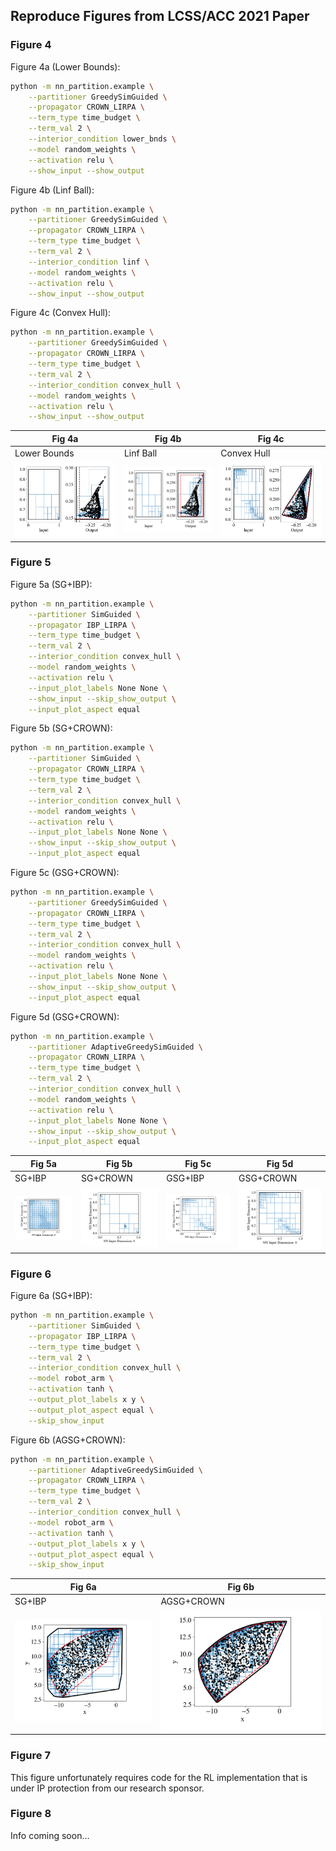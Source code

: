 ## Reproduce Figures from LCSS/ACC 2021 Paper

### Figure 4

Figure 4a (Lower Bounds):
```bash
python -m nn_partition.example \
	--partitioner GreedySimGuided \
	--propagator CROWN_LIRPA \
	--term_type time_budget \
	--term_val 2 \
	--interior_condition lower_bnds \
	--model random_weights \
	--activation relu \
	--show_input --show_output
```

Figure 4b (Linf Ball):
```bash
python -m nn_partition.example \
	--partitioner GreedySimGuided \
	--propagator CROWN_LIRPA \
	--term_type time_budget \
	--term_val 2 \
	--interior_condition linf \
	--model random_weights \
	--activation relu \
	--show_input --show_output
```


Figure 4c (Convex Hull):
```bash
python -m nn_partition.example \
	--partitioner GreedySimGuided \
	--propagator CROWN_LIRPA \
	--term_type time_budget \
	--term_val 2 \
	--interior_condition convex_hull \
	--model random_weights \
	--activation relu \
	--show_input --show_output
```

Fig 4a | Fig 4b | Fig 4c
------------ | ------------- | -------------
Lower Bounds | Linf Ball | Convex Hull
![Fig. 4a](docs/_static/lcss21/fig_4/random_weights_relu_GreedySimGuided_CROWN_LIRPA_interior_condition_lower_bnds_num_simulations_10000.0_termination_condition_type_time_budget_termination_condition_value_2.0.png) | ![Fig. 4b](docs/_static/lcss21/fig_4/random_weights_relu_GreedySimGuided_CROWN_LIRPA_interior_condition_linf_num_simulations_10000.0_termination_condition_type_time_budget_termination_condition_value_2.0.png) | ![Fig. 4c](docs/_static/lcss21/fig_4/random_weights_relu_GreedySimGuided_CROWN_LIRPA_interior_condition_convex_hull_num_simulations_10000.0_termination_condition_type_time_budget_termination_condition_value_2.0.png)

### Figure 5

Figure 5a (SG+IBP):
```bash
python -m nn_partition.example \
	--partitioner SimGuided \
	--propagator IBP_LIRPA \
	--term_type time_budget \
	--term_val 2 \
	--interior_condition convex_hull \
	--model random_weights \
	--activation relu \
	--input_plot_labels None None \
	--show_input --skip_show_output \
	--input_plot_aspect equal
```

Figure 5b (SG+CROWN):
```bash
python -m nn_partition.example \
	--partitioner SimGuided \
	--propagator CROWN_LIRPA \
	--term_type time_budget \
	--term_val 2 \
	--interior_condition convex_hull \
	--model random_weights \
	--activation relu \
	--input_plot_labels None None \
	--show_input --skip_show_output \
	--input_plot_aspect equal
```

Figure 5c (GSG+CROWN):
```bash
python -m nn_partition.example \
	--partitioner GreedySimGuided \
	--propagator CROWN_LIRPA \
	--term_type time_budget \
	--term_val 2 \
	--interior_condition convex_hull \
	--model random_weights \
	--activation relu \
	--input_plot_labels None None \
	--show_input --skip_show_output \
	--input_plot_aspect equal
```

Figure 5d (GSG+CROWN):
```bash
python -m nn_partition.example \
	--partitioner AdaptiveGreedySimGuided \
	--propagator CROWN_LIRPA \
	--term_type time_budget \
	--term_val 2 \
	--interior_condition convex_hull \
	--model random_weights \
	--activation relu \
	--input_plot_labels None None \
	--show_input --skip_show_output \
	--input_plot_aspect equal
```

Fig 5a | Fig 5b | Fig 5c | Fig 5d
------------ | ------------- | ------------- |  -------------
SG+IBP | SG+CROWN | GSG+IBP | GSG+CROWN
![Fig. 5a](docs/_static/lcss21/fig_5/random_weights_relu_SimGuided_IBP_LIRPA_interior_condition_convex_hull_num_simulations_10000.0_termination_condition_type_time_budget_termination_condition_value_2.0.png) | ![Fig. 5b](docs/_static/lcss21/fig_5/random_weights_relu_SimGuided_CROWN_LIRPA_interior_condition_convex_hull_num_simulations_10000.0_termination_condition_type_time_budget_termination_condition_value_2.0.png) | ![Fig. 5c](docs/_static/lcss21/fig_5/random_weights_relu_GreedySimGuided_CROWN_LIRPA_interior_condition_convex_hull_num_simulations_10000.0_termination_condition_type_time_budget_termination_condition_value_2.0.png) | ![Fig. 5d](docs/_static/lcss21/fig_5/random_weights_relu_AdaptiveGreedySimGuided_CROWN_LIRPA_interior_condition_convex_hull_num_simulations_10000.0_termination_condition_type_time_budget_termination_condition_value_2.0.png)


### Figure 6

Figure 6a (SG+IBP):
```bash
python -m nn_partition.example \
	--partitioner SimGuided \
	--propagator IBP_LIRPA \
	--term_type time_budget \
	--term_val 2 \
	--interior_condition convex_hull \
	--model robot_arm \
	--activation tanh \
	--output_plot_labels x y \
	--output_plot_aspect equal \
	--skip_show_input
```

Figure 6b (AGSG+CROWN):
```bash
python -m nn_partition.example \
	--partitioner AdaptiveGreedySimGuided \
	--propagator CROWN_LIRPA \
	--term_type time_budget \
	--term_val 2 \
	--interior_condition convex_hull \
	--model robot_arm \
	--activation tanh \
	--output_plot_labels x y \
	--output_plot_aspect equal \
	--skip_show_input
```

Fig 6a | Fig 6b |
------------ | -------------
SG+IBP | AGSG+CROWN
![Fig. 6a](docs/_static/lcss21/fig_6/robot_arm_tanh_SimGuided_IBP_LIRPA_interior_condition_convex_hull_num_simulations_10000.0_termination_condition_type_time_budget_termination_condition_value_2.0.png) | ![Fig. 6b](docs/_static/lcss21/fig_6/robot_arm_tanh_AdaptiveGreedySimGuided_CROWN_LIRPA_interior_condition_convex_hull_num_simulations_10000.0_termination_condition_type_time_budget_termination_condition_value_2.0.png)

### Figure 7

This figure unfortunately requires code for the RL implementation that is under IP protection from our research sponsor.

### Figure 8

Info coming soon...

